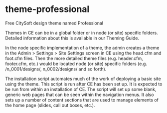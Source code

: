 theme-professional
==================

Free CitySoft design theme named Professional

Themes in CE can be in a global folder or in node (or site) specific folders.  Detailed information about this is
available in our Theming Guide.

In the node specific implementation of a theme, the admin creates a theme in the Admin > Settings > Site Settings
screen in CE using the head.cfm and foot.cfm files.  Then the more detailed theme files (e.g. header.cfm,
footer.cfm, etc.) would be located node (or site) specific folders (e.g. /n_0001/designs/, n_0002/designs/
and so forth).

The installation script automates much of the work of deploying a basic site using the theme.  This script is
run after CE has been set up.  It is expected to be run from within an installation of CE.  The script will
set up some blank, generic web pages that can be seen within the navigation menus.  It also sets up a number
of content sections that are used to manage elements of the home page (slides, call out boxes, etc.).
